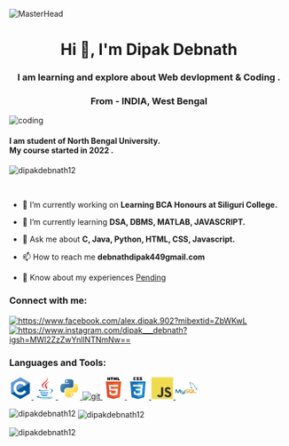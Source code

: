 ![MasterHead](https://user-images.githubusercontent.com/74038190/225813708-98b745f2-7d22-48cf-9150-083f1b00d6c9.gif)
<h1 align="center">Hi 👋, I'm Dipak Debnath</h1>
<h3 align="center">I am learning and explore about Web devlopment & Coding .</h3>
<h3 align="center">From - INDIA, West Bengal</h3>
<img alighn="right" alt="coding" width="400" src="https://encrypted-tbn0.gstatic.com/images?q=tbn:ANd9GcSRXCNPbRCeMO1xoSfGhZNiu5TSKMNpYk1ldajDhcc7LYHECR2i4pVpEGDHoKoLTOHn5fg&usqp=CAU">
<h4>I am student of North Bengal University.<br>My course  started in 2022 .</br></h4>

<p align="left"> <img src="https://komarev.com/ghpvc/?username=dipakdebnath12&label=Profile%20views&color=0e75b6&style=flat" alt="dipakdebnath12" /> </p>

<p align="left"> <a href="https://twitter.com/" target="blank"><img src="https://img.shields.io/twitter/follow/?logo=twitter&style=for-the-badge" alt="" /></a> </p>

- 🔭 I’m currently working on **Learning BCA Honours at Siliguri College.**

- 🌱 I’m currently learning **DSA, DBMS, MATLAB, JAVASCRIPT.**

- 💬 Ask me about **C, Java, Python, HTML, CSS, Javascript.**

- 📫 How to reach me **debnathdipak449gmail.com**

- 📄 Know about my experiences [Pending](Pending)


<h3 align="left">Connect with me:</h3>
<p align="left">
<a href="https://www.facebook.com/alex.dipak.902?mibextid=ZbWKwL" target="blank"><img align="center" src="https://raw.githubusercontent.com/rahuldkjain/github-profile-readme-generator/master/src/images/icons/Social/facebook.svg" alt="https://www.facebook.com/alex.dipak.902?mibextid=ZbWKwL" height="30" width="40" /></a>
<a href="https://instagram.com/https://www.instagram.com/dipak___debnath?igsh=mwl2zzzwynllntnmnw==" target="blank"><img align="center" src="https://raw.githubusercontent.com/rahuldkjain/github-profile-readme-generator/master/src/images/icons/Social/instagram.svg" alt="https://www.instagram.com/dipak___debnath?igsh=MWl2ZzZwYnllNTNmNw==" height="30" width="40" /></a>

</p>

<h3 align="left">Languages and Tools:</h3>
<p align="left"> <a href="https://www.cprogramming.com/" target="_blank" rel="noreferrer"> <img src="https://raw.githubusercontent.com/devicons/devicon/master/icons/c/c-original.svg" alt="c" width="40" height="40"/> </a> 
<a href="https://www.java.com" target="_blank" rel="noreferrer"> <img src="https://raw.githubusercontent.com/devicons/devicon/master/icons/java/java-original.svg" alt="java" width="40" height="40"/> </a>  <a href="https://www.python.org" target="_blank" rel="noreferrer"> <img src="https://raw.githubusercontent.com/devicons/devicon/master/icons/python/python-original.svg" alt="python" width="40" height="40"/> </a> <a href="https://git-scm.com/" target="_blank" rel="noreferrer"> <img src="https://www.vectorlogo.zone/logos/git-scm/git-scm-icon.svg" alt="git" width="40" height="40"/> </a> <a href="https://www.w3.org/html/" target="_blank" rel="noreferrer"> <img src="https://raw.githubusercontent.com/devicons/devicon/master/icons/html5/html5-original-wordmark.svg" alt="html5" width="40" height="40"/> </a> <a href="https://www.w3schools.com/css/" target="_blank" rel="noreferrer"> <img src="https://raw.githubusercontent.com/devicons/devicon/master/icons/css3/css3-original-wordmark.svg" alt="css3" width="40" height="40"/> </a> <a href="https://developer.mozilla.org/en-US/docs/Web/JavaScript" target="_blank" rel="noreferrer"> <img src="https://raw.githubusercontent.com/devicons/devicon/master/icons/javascript/javascript-original.svg" alt="javascript" width="40" height="40"/> </a> <a href="https://www.mysql.com/" target="_blank" rel="noreferrer"> <img src="https://raw.githubusercontent.com/devicons/devicon/master/icons/mysql/mysql-original-wordmark.svg" alt="mysql" width="40" height="40"/> </a> </p>

<p><img align="left" src="https://github-readme-stats.vercel.app/api/top-langs?username=dipakdebnath12&show_icons=true&locale=en&layout=compact" alt="dipakdebnath12" /></p>

<p>&nbsp;<img align="center" src="https://github-readme-stats.vercel.app/api?username=dipakdebnath12&show_icons=true&locale=en" alt="dipakdebnath12" /></p>

<p><img align="center" src="https://github-readme-streak-stats.herokuapp.com/?user=dipakdebnath12&" alt="dipakdebnath12" /></p>
